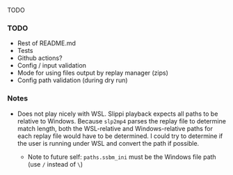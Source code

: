 TODO

### TODO

* Rest of README.md
* Tests
* Github actions?
* Config / input validation
* Mode for using files output by replay manager (zips)
* Config path validation (during dry run)


### Notes

* Does not play nicely with WSL. Slippi playback expects all paths to be
  relative to Windows. Because `slp2mp4` parses the replay file to determine
  match length, both the WSL-relative and Windows-relative paths for each
  replay file would have to be determined. I could try to determine if the user
  is running under WSL and convert the path if possible.

    * Note to future self: `paths.ssbm_ini` must be the Windows file path (use
      `/` instead of `\`)
